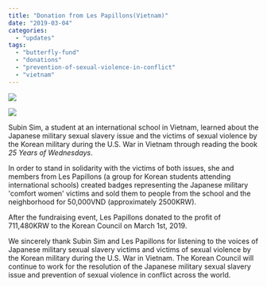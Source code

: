 ```yaml
---
title: "Donation from Les Papillons(Vietnam)"
date: "2019-03-04"
categories: 
  - "updates"
tags: 
  - "butterfly-fund"
  - "donations"
  - "prevention-of-sexual-violence-in-conflict"
  - "vietnam"
---
```


![](https://r2.womenandwar.net/2019/03/1551440488601-1024x1024.jpg)

![](https://r2.womenandwar.net/2019/03/1551440487435-1024x1024.jpg)

Subin Sim, a student at an international school in Vietnam, learned about the Japanese military sexual slavery issue and the victims of sexual violence by the Korean military during the U.S. War in Vietnam through reading the book _25 Years of Wednesdays_.

In order to stand in solidarity with the victims of both issues, she and members from Les Papillons (a group for Korean students attending international schools) created badges representing the Japanese military 'comfort women' victims and sold them to people from the school and the neighborhood for 50,000VND (approximately 2500KRW).

After the fundraising event, Les Papillons donated to the profit of 711,480KRW to the Korean Council on March 1st, 2019.

We sincerely thank Subin Sim and Les Papillons for listening to the voices of Japanese military sexual slavery victims and victims of sexual violence by the Korean military during the U.S. War in Vietnam. The Korean Council will continue to work for the resolution of the Japanese military sexual slavery issue and prevention of sexual violence in conflict across the world.
